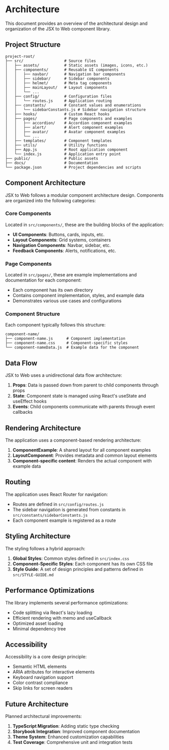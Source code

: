 # Architecture

This document provides an overview of the architectural design and organization of the JSX to Web component library.

## Project Structure

```
project-root/
├── src/                  # Source files
│   ├── assets/           # Static assets (images, icons, etc.)
│   ├── components/       # Reusable UI components
│   │   ├── navbar/       # Navigation bar components
│   │   ├── sidebar/      # Sidebar components
│   │   ├── helmet/       # Meta tag components
│   │   ├── mainLayout/   # Layout components
│   │   └── ...
│   ├── config/           # Configuration files
│   │   └── routes.js     # Application routing
│   ├── constants/        # Constant values and enumerations
│   │   └── sidebarConstants.js # Sidebar navigation structure
│   ├── hooks/            # Custom React hooks
│   ├── pages/            # Page components and examples
│   │   ├── accordion/    # Accordion component examples
│   │   ├── alert/        # Alert component examples
│   │   ├── avatar/       # Avatar component examples
│   │   └── ...
│   ├── templates/        # Component templates
│   ├── utils/            # Utility functions
│   ├── App.js            # Root application component
│   └── index.js          # Application entry point
├── public/               # Public assets
├── docs/                 # Documentation
└── package.json          # Project dependencies and scripts
```

## Component Architecture

JSX to Web follows a modular component architecture design. Components are organized into the following categories:

### Core Components

Located in `src/components/`, these are the building blocks of the application:

- **UI Components**: Buttons, cards, inputs, etc.
- **Layout Components**: Grid systems, containers
- **Navigation Components**: Navbar, sidebar, etc.
- **Feedback Components**: Alerts, notifications, etc.

### Page Components

Located in `src/pages/`, these are example implementations and documentation for each component:

- Each component has its own directory
- Contains component implementation, styles, and example data
- Demonstrates various use cases and configurations

### Component Structure

Each component typically follows this structure:

```
component-name/
├── component-name.js      # Component implementation
├── component-name.css     # Component-specific styles
└── component-nameData.js  # Example data for the component
```

## Data Flow

JSX to Web uses a unidirectional data flow architecture:

1. **Props**: Data is passed down from parent to child components through props
2. **State**: Component state is managed using React's useState and useEffect hooks
3. **Events**: Child components communicate with parents through event callbacks

## Rendering Architecture

The application uses a component-based rendering architecture:

1. **ComponentExample**: A shared layout for all component examples
2. **LayoutComponent**: Provides metadata and common layout elements
3. **Component-specific content**: Renders the actual component with example data

## Routing

The application uses React Router for navigation:

- Routes are defined in `src/config/routes.js`
- The sidebar navigation is generated from constants in `src/constants/sidebarConstants.js`
- Each component example is registered as a route

## Styling Architecture

The styling follows a hybrid approach:

1. **Global Styles**: Common styles defined in `src/index.css`
2. **Component-Specific Styles**: Each component has its own CSS file
3. **Style Guide**: A set of design principles and patterns defined in `src/STYLE-GUIDE.md`

## Performance Optimizations

The library implements several performance optimizations:

- Code splitting via React's lazy loading
- Efficient rendering with memo and useCallback
- Optimized asset loading
- Minimal dependency tree

## Accessibility

Accessibility is a core design principle:

- Semantic HTML elements
- ARIA attributes for interactive elements
- Keyboard navigation support
- Color contrast compliance
- Skip links for screen readers

## Future Architecture

Planned architectural improvements:

1. **TypeScript Migration**: Adding static type checking
2. **Storybook Integration**: Improved component documentation
3. **Theme System**: Enhanced customization capabilities
4. **Test Coverage**: Comprehensive unit and integration tests 